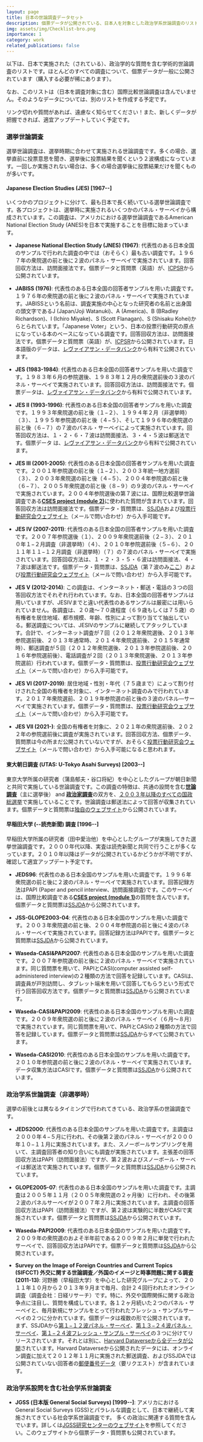 ```yaml
---
layout: page
title: 日本の世論調査データセット
description: 個票データが公開されている、日本人を対象とした政治学系世論調査のリスト（２０２４年６月３日更新）
img: assets/img/Checklist-bro.png
importance: 1
category: work
related_publications: false
---
```


以下は、日本で実施された（されている）、政治学的な質問を含む学術的世論調査のリストです。ほとんどのすべての調査について、個票データが一般に公開されています（購入する必要が稀にあります）。

なお、このリストは（日本を調査対象に含む）国際比較世論調査は含んでいません。そのようなデータについては、別のリストを作成する予定です。

リンク切れや質問があれば、遠慮なく知らせてください！また、新しくデータが把握できれば、適宜アップデートしていく予定です。

### 選挙世論調査

選挙世論調査は、選挙時期に合わせて実施される世論調査です。多くの場合、選挙直前に投票意思を聞き、選挙後に投票結果を聞くという２波構成になっています。一回しか実施されない場合は、多くの場合選挙後に投票結果だけを聞くものが多いです。

#### Japanese Election Studies (JES) [1967--]

いくつかのプロジェクトに分けて、最も日本で長く続いている選挙世論調査です。各プロジェクトは、選挙時に実施されるいくつかのパネル・サーベイから構成されています。この調査は、アメリカにおける選挙世論調査であるAmerican National Election Study (ANES)を日本で実施することを目標に始まっています。

* <strong>Japanese National Election Study (JNES) (1967)</strong>: 代表性のある日本全国のサンプルで行われた調査の中では（おそらく）最も古い調査です。１９６７年の衆院選の前と後に２波のパネル・サーベイで実施されています。回答回収方法は、訪問面接法です。個票データと質問票（英語）が、[ICPSR](http://www.icpsr.umich.edu/icpsrweb/ICPSR/studies/7294)から公開されています。

* <strong>JABISS (1976)</strong>: 代表性のある日本全国の回答者サンプルを用いた調査です。１９７６年の衆院選の前と後に２波のパネル・サーベイで実施されています。JABISSという名前は、調査実施の中心となった研究者の名前と出身国の頭文字であるJ (Japan/Joji Watanuki)、A (America)、B (BRadley Richardson)、I (Ichiro Miyake)、S (Scott Flanagan)、S (Shisaku Kohei)からとられています。「Japanese Voter」という、日本の投票行動研究の原点になっている本のベースになっている調査です。回答回収方法は、訪問面接法です。個票データと質問票（英語）が、[ICPSR](http://www.icpsr.umich.edu/icpsrweb/ICPSR/studies/4682)から公開されています。日本語版のデータは、[レヴァイアサン・データバンク](https://bokutaku.net/databank/index.html)から有料で公開されています。

* <strong>JES (1983-1984)</strong>: 代表性のある日本全国の回答者サンプルを用いた調査です。１９８３年６月の参院選後、１９８３年１２月の衆院選前後の３波のパネル・サーベイで実施されています。回答回収方法は、訪問面接法です。個票データは、[レヴァイアサン・データバンク](https://bokutaku.net/databank/index.html)から有料で公開されています。

* <strong>JES II (1993-1996)</strong>: 代表性のある日本全国の回答者サンプルを用いた調査です。１９９３年衆院選の前と後（１−２）、１９９４年２月（非選挙時）（３）、１９９５年参院選の前と後（４−５）、そして１９９６年の衆院選の前と後（６−７）の７波のパネル・サーベイによって実施されています。回答回収方法は、１・２・６・７波は訪問面接法、３・４・５波は郵送法です。個票データ
は、[レヴァイアサン・データバンク](https://bokutaku.net/databank/index.html)から有料で公開されています。

* <strong>JES III (2001-2005)</strong>: 代表性のある日本全国の回答者サンプルを用いた調査です。２００１年参院選の前と後（１−２）、２００３年統一地方選前（３）、２００３年衆院選の前と後（４−５）、２００４年参院選の前と後（６−７）、２００５年衆院選の前と後（８−９）の９波のパネル・サーベイで実施されています。２００４年参院選後の第７波には、国際比較選挙世論調査である<strong><a href="http://www.cses.org/" target="_blank">CSES project (module 2)</a></strong>に使われた質問が含まれています。回答回収方法は訪問面接法です。個票データ・質問票は、[SSJDA](https://ssjda.iss.u-tokyo.ac.jp/Direct/gaiyo.php?lang=jpn&eid=0530)および[投票行動研究会ウェブサイト](https://jesproject.wixsite.com/jesproject)（メールで問い合わせ）から入手可能です。

* <strong>JES IV (2007-2011)</strong>: 代表性のある日本全国の回答者サンプルを用いた調査です。２００７年参院選後（１）、２００９年衆院選前後（２−３）、２０１０年１−２月調査（非選挙時）（４）、２０１０年参院選前後（５−６）、２０１１年１１−１２月調査（非選挙時）（７）の７波のパネル・サーベイで実施されています。回答回収方法は、１・２・３・５・６波は訪問面接法、４・７波は郵送法です。個票データ・質問票は、[SSJDA](https://ssjda.iss.u-tokyo.ac.jp/Direct/gaiyo.php?lang=jpn&eid=0999)（第７波のみ[ここ](https://ssjda.iss.u-tokyo.ac.jp/Direct/gaiyo.php?eid=1248)）および[投票行動研究会ウェブサイト](https://jesproject.wixsite.com/jesproject)（メールで問い合わせ）から入手可能です。

* <strong>JES V (2012-2014)</strong>: この調査は、インターネット・郵送・電話の３つの回答回収方法でそれぞれ行われています。なお、日本全国の回答者サンプルは用いていますが、JESIVまでと違い代表性のあるサンプルは厳密には用いられていません。各調査は、２０歳〜７０歳程度（６９歳もしくは７５歳）の有権者を居住地域、都市規模、年齢、性別によって割り当てて抽出している。郵送調査については、JESIVのサンプルに継続してアタックしています。合計で、インターネット調査が７回（２０１２年衆院選後、２０１３年参院選前後、２０１３年通常時、２０１４年衆院選前後、２０１５年通常時）、郵送調査が５回（２０１２年衆院選後、２０１３年参院選前後、２０１６年参院選前後）、電話調査が２回（２０１３年衆院選後、２０１３年参院選前）行われています。個票データ・質問票は、[投票行動研究会ウェブサイト](https://jesproject.wixsite.com/jesproject)（メールで問い合わせ）から入手可能です。

* <strong>JES VI (2017-2019)</strong>: 居住地域・性別・年代（７５歳まで）によって割り付けされた全国の有権者を対象に、インターネット調査のみで行われています。２０１７年衆院選前、２０１９年参院選の前と後の３波のパネル―サーベイで実施されています。個票データ・質問票は、[投票行動研究会ウェブサイト](https://jesproject.wixsite.com/jesproject)（メールで問い合わせ）から入手可能です。

* <strong>JES VII (2021-)</strong>: 全国の有権者を対象に、２０２１年の衆院選前後、２０２２年の参院選前後に調査が実施されています。回答回収方法、個票データ、質問票は今の所まだ公開されていないですが、おそらく[投票行動研究会ウェブサイト](https://jesproject.wixsite.com/jesproject)（メールで問い合わせ）から入手可能になると思われます。

#### 東大朝日調査 (UTAS: U-Tokyo Asahi Surveys) [2003--]

東京大学所属の研究者（蒲島郁夫・谷口将紀）を中心としたグループが朝日新聞と共同で実施している世論調査です。この調査の特徴は、共通の設問を含む<u><strong>世論調査</strong></u>（主に選挙後） and <u><strong>政治家調査</strong></u>の双方を、<u>２００３年以降のすべての国政総選挙</u>で実施していることです。世論調査は郵送法によって回答が収集されています。個票データと質問票は[独自のウェブサイト](http://www.masaki.j.u-tokyo.ac.jp/utas/utasindex)から公開されています。

#### 早稲田大学 (--読売新聞) 調査 [1996--]

早稲田大学所属の研究者（田中愛治他）を中心としたグループが実施してきた選挙世論調査です。２０００年代以降、実査は読売新聞と共同で行うことが多くなっています。２０１０年以降はデータが公開されているかどうかが不明ですが、確認して適宜アップデート予定です。

* <strong>JEDS96</strong>: 代表性のある日本全国のサンプルを用いた調査です。１９９６年衆院選の前と後に２波のパネル・サーベイで実施されています。回答記録方法はPAPI (Paper and pencil interview、訪問面接調査)です。このサーベイは、国際比較調査である<strong><a href="http://www.cses.org/" target="_blank">CSES project (module 1)</a></strong>の質問を含んでいます。個票データと質問票は[SSJDA](https://ssjda.iss.u-tokyo.ac.jp/Direct/gaiyo.php?lang=jpn&eid=0093)から公開されています。

* <strong>JSS-GLOPE2003-04</strong>: 代表性のある日本全国のサンプルを用いた調査です。２００３年衆院選の前と後、２００４年参院選の前と後に４波のパネル・サーベイで実施されています。回答記録方法はPAPIです。個票データと質問票は[SSJDA](https://ssjda.iss.u-tokyo.ac.jp/Direct/gaiyo.php?lang=jpn&eid=0582)から公開されています。

* <strong>Waseda-CASI&PAPI2007</strong>: 代表性のある日本全国のサンプルを用いた調査です。２００７年参院選の前と後に２波のパネル・サーベイで実施されています。同じ質問票を用いて、PAPIとCASI(computer assisted self-administered interview)の２種類の方法で回答を記録しています。CASIは、調査員が戸別訪問し、タブレット端末を用いて回答してもらうという形式で行う回答回収方法です。個票データと質問票は[SSJDA](https://ssjda.iss.u-tokyo.ac.jp/Direct/gaiyo.php?lang=jpn&eid=0771)から公開されています。

* <strong>Waseda-CASI&PAPI2009</strong>: 代表性のある日本全国のサンプルを用いた調査です。２００９年衆院選の前と後に２波のパネル・サーベイ（６月〜８月）で実施されています。同じ質問票を用いて、PAPIとCASIの２種類の方法で回答を記録しています。個票データと質問票は[SSJDA](https://ssjda.iss.u-tokyo.ac.jp/Direct/gaiyo.php?lang=jpn&eid=0773)からすべて公開されています。

* <strong>Waseda-CASI2010</strong>: 代表性のある日本全国のサンプルを用いた調査です。２０１０年参院選の前と後に２波のパネル・サーベイで実施されています。データ収集方法はCASIです。個票データと質問票は[SSJDA](https://ssjda.iss.u-tokyo.ac.jp/Direct/gaiyo.php?lang=jpn&eid=0774)から公開されています。


### 政治学系世論調査（非選挙時）

選挙の前後とは異なるタイミングで行われてきている、政治学系の世論調査です。

* <strong>JEDS2000</strong>: 代表性のある日本全国のサンプルを用いた調査です。主調査は２０００年４−５月に行われ、その後第２波のパネル・サーベイが２０００年１０−１１月に実施されています。また、スノーボールサンプリングを用いて、主調査回答者の知り合いにも調査が実施されています。主張差の回答回収方法はPAPI（訪問面接法）ですが、第２波およびスノーボール・サーベイは郵送法で実施されています。個票データと質問票は[SSJDA](https://ssjda.iss.u-tokyo.ac.jp/Direct/gaiyo.php?lang=jpn&eid=0247)から公開されています。

* <strong>GLOPE2005-07</strong>: 代表性のある日本全国のサンプルを用いた調査です。主調査は２００５年１１月（２００５年衆院選の２ヶ月後）に行われ、その後第２波のパネルサーベイが２００７年２月に実施されています。主調査の回答回収方法はPAPI（訪問面接法）ですが、第２波は実験的に半数がCASIで実施されています。個票データと質問票は[SSJDA](https://ssjda.iss.u-tokyo.ac.jp/Direct/gaiyo.php?lang=jpn&eid=0770)から公開されています。

* <strong>Waseda-PAPI2009</strong>: 代表性のある日本全国のサンプルを用いた調査です。２００９年の衆院選のおよそ半年前である２００９年２月に単発で行われたサーベイで、回答回収方法はPAPIです。個票データと質問票は[SSJDA](https://ssjda.iss.u-tokyo.ac.jp/Direct/gaiyo.php?lang=jpn&eid=0772)から公開されています。

* <strong>Survey on the Image of Foreign Countries and Current Topics (SIFCCT) 外交に関する世論調査／外国のイメージと時事問題に関する調査 (2011-13)</strong>: 河野勝（早稲田大学）を中心とした研究グループによって、２０１１年１０月から２０１３年９月まで毎月、合計２４回行われたオンライン調査（調査会社：日経リサーチ）です。特に、外交や国際関係に関する政治争点に注目し、質問を構成しています。各１２ヶ月続いた２つのパネル・サーベイと、毎月新規にサンプルをとって行われたフレッシュ・サンプルサーベイの２つに分かれています。個票データは複数の形で公開されています。まず、SSJDAから[第１−１２波パネル・サーベイ](https://ssjda.iss.u-tokyo.ac.jp/Direct/gaiyo.php?lang=jpn&eid=0979)、[第１３−２４波パネル・サーベイ](https://ssjda.iss.u-tokyo.ac.jp/Direct/gaiyo.php?lang=jpn&eid=980)、[第１−２４波フレッシュ・サンプル・サーベイ](https://ssjda.iss.u-tokyo.ac.jp/Direct/gaiyo.php?lang=jpn&eid=981)の３つに分けてリリースされています。それとは別に、[Harvard Dataverseから全データが公開](https://doi.org/10.7910/DVN/LTJEO9)されています。Harvard Dataverseから公開されたデータには、オンライン調査に加えて２０１２年１１月に実施された郵送調査、およびSSJDAでは公開されていない回答者の[郵便番号データ](https://doi.org/10.7910/DVN/Z9ML1L)（要リクエスト）が含まれています。

### 政治学系設問を含む社会学系世論調査

* <strong>JGSS (日本版 General Social Surveys) [1999--]</strong>: アメリカにおけるGeneral Social Surveys (GSS)とパラレルな調査として、日本で継続して実施されてきている社会学系世論調査です。 多くの政治に関連する質問を含んでいます。詳しくは[JGSS研究センターのウェブサイト](https://jgss.daishodai.ac.jp/index.html)を参照してください。このウェブサイトから個票データ・質問票も公開されています。